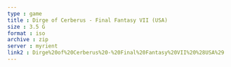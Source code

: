 ```yaml
---
type : game
title : Dirge of Cerberus - Final Fantasy VII (USA)
size : 3.5 G
format : iso
archive : zip
server : myrient
link2 : Dirge%20of%20Cerberus%20-%20Final%20Fantasy%20VII%20%28USA%29
---
```

